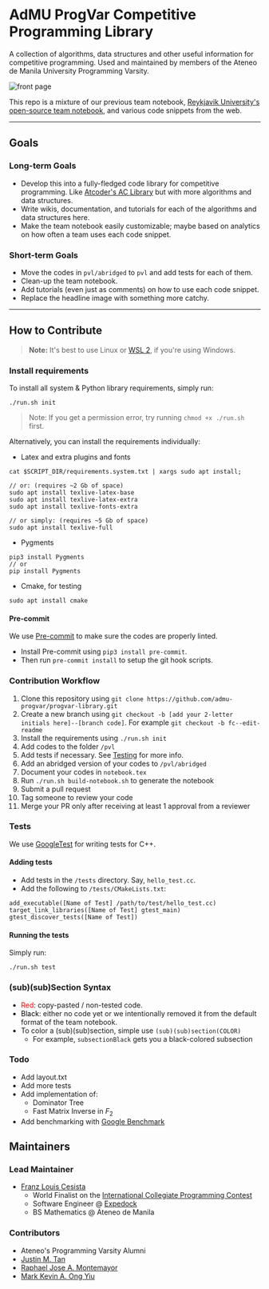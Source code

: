 # AdMU ProgVar Competitive Programming Library

A collection of algorithms, data structures and other useful information for competitive programming.
Used and maintained by members of the Ateneo de Manila University Programming Varsity.

![front page](https://user-images.githubusercontent.com/14250344/137528399-de98a987-df39-4241-baed-0f707f32e6e1.png)

This repo is a mixture of our previous team notebook, [Reykjavik University's open-source team notebook](https://github.com/SuprDewd/CompetitiveProgramming), and various code snippets from the web.

---

## Goals

### Long-term Goals

- Develop this into a fully-fledged code library for competitive programming. Like [Atcoder's AC Library](https://github.com/atcoder/ac-library) but with more algorithms and data structures.
- Write wikis, documentation, and tutorials for each of the algorithms and data structures here.
- Make the team notebook easily customizable; maybe based on analytics on how often a team uses each code snippet.

### Short-term Goals

- Move the codes in `pvl/abridged` to `pvl` and add tests for each of them.
- Clean-up the team notebook.
- Add tutorials (even just as comments) on how to use each code snippet.
- Replace the headline image with something more catchy.

---

## How to Contribute

> **Note:** It's best to use Linux or [WSL 2](https://docs.microsoft.com/en-us/windows/wsl), if you're using Windows.

### Install requirements

To install all system & Python library requirements, simply run:

```shell
./run.sh init
```

> Note: If you get a permission error, try running `chmod +x ./run.sh` first.

Alternatively, you can install the requirements individually:

- Latex and extra plugins and fonts

```shell
cat $SCRIPT_DIR/requirements.system.txt | xargs sudo apt install;

// or: (requires ~2 Gb of space)
sudo apt install texlive-latex-base
sudo apt install texlive-latex-extra
sudo apt install texlive-fonts-extra

// or simply: (requires ~5 Gb of space)
sudo apt install texlive-full
```

- Pygments

```shell
pip3 install Pygments
// or
pip install Pygments
```

- Cmake, for testing

```shell
sudo apt install cmake
```

#### Pre-commit

We use [Pre-commit](https://pre-commit.com/) to make sure the codes are properly linted.

- Install Pre-commit using `pip3 install pre-commit`.
- Then run `pre-commit install` to setup the git hook scripts.

### Contribution Workflow

1. Clone this repository using `git clone https://github.com/admu-progvar/progvar-library.git`
2. Create a new branch using `git checkout -b [add your 2-letter initials here]--[branch code]`. For example `git checkout -b fc--edit-readme`
3. Install the requirements using `./run.sh init`
4. Add codes to the folder `/pvl`
5. Add tests if necessary. See [Testing](#tests) for more info.
6. Add an abridged version of your codes to `/pvl/abridged`
7. Document your codes in `notebook.tex`
8. Run `./run.sh build-notebook.sh` to generate the notebook
9. Submit a pull request
10. Tag someone to review your code
11. Merge your PR only after receiving at least 1 approval from a reviewer

### Tests

We use [GoogleTest](https://github.com/google/googletest) for writing tests for C++.

#### Adding tests

- Add tests in the `/tests` directory. Say, `hello_test.cc`.
- Add the following to `/tests/CMakeLists.txt`:

```shell
add_executable([Name of Test] /path/to/test/hello_test.cc)
target_link_libraries([Name of Test] gtest_main)
gtest_discover_tests([Name of Test])
```

#### Running the tests

Simply run:

```shell
./run.sh test
```

### (sub)(sub)Section Syntax

- <span style="color:red">Red</span>: copy-pasted / non-tested code.
- <span style="color:black">Black</span>: either no code yet or we intentionally removed it from the default format of the team notebook.
- To color a (sub)(sub)section, simple use `(sub)(sub)section(COLOR)`
    - For example, `subsectionBlack` gets you a black-colored subsection

### Todo

- Add layout.txt
- Add more tests
- Add implementation of:
  - Dominator Tree
  - Fast Matrix Inverse in $F_2$
- Add benchmarking with [Google Benchmark](https://github.com/google/benchmark)

## Maintainers

### Lead Maintainer

- [Franz Louis Cesista](https://github.com/leloykun)
  - World Finalist on the [International Collegiate Programming Contest](https://icpc.global/)
  - Software Engineer @ [Expedock](https://www.expedock.com/)
  - BS Mathematics @ Ateneo de Manila

### Contributors

- Ateneo's Programming Varsity Alumni
- [Justin M. Tan](https://github.com/bullybutcher)
- [Raphael Jose A. Montemayor](https://github.com/rap2montemayor)
- [Mark Kevin A. Ong Yiu](https://github.com/ongyiumark)
